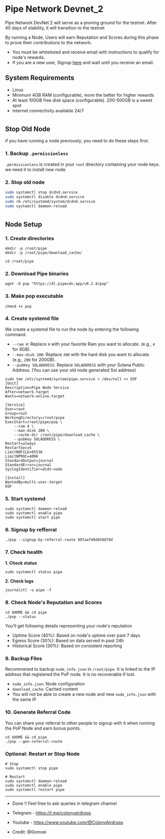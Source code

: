 # Pipe Network Devnet_2
Pipe Network DevNet 2 will serve as a proving ground for the testnet. After 40 days of stability, it will transition to the testnet

By running a Node, Users will earn Reputation and Scores during this phase to prove their contributions to the network.
* You must be whitelisted and receive email with instructions to qualify for node's rewards.
* If you are a new user, Signup [here](https://docs.google.com/forms/d/e/1FAIpQLScbxN1qlstpbyU55K5I1UPufzfwshcv7uRJG6aLZQDk52ma0w/viewform) and wait until you receive an email.

## System Requirements
* Linux
* Minimum 4GB RAM (configurable), more the better for higher rewards
* At least 100GB free disk space (configurable). 200-500GB is a sweet spot
* Internet connectivity available 24/7

#

## Stop Old Node
if you have running a node previously, you need to do these steps first.

### 1. Backup `.permissionless`
`.permissionless` is created in your `root` directory containing your node keys. we need it to install new node

### 2. Stop old node
```bash
sudo systemctl stop dcdnd.service
sudo systemctl disable dcdnd.service
sudo rm /etc/systemd/system/dcdnd.service
sudo systemctl daemon-reload
```

#

## Node Setup
### 1. Create directories
```
mkdir -p /root/pipe
mkdir -p /root/pipe/download_cache/
```
```
cd /root/pipe
```
### 2. Download Pipe binaries
```
wget -O pop "https://dl.pipecdn.app/v0.2.4/pop"
```

### 3. Make pop executable
```
chmod +x pop
```

### 4. Create systemd file
We create a systemd file to run the node by entering the following command.
* `--ram 4`: Replace `4` with your favorite Ram you want to allocate. (e.g., `4` for 8GB).
* `--max-disk 200`: Replace `200` with the hard disk you want to allocate. (e.g., `200` for 200GB).
* `--pubKey SOLADDRESS`: Replace `SOLADDRESS` with your Solana Public Address. (You can use your old node generated Sol address)
```
sudo tee /etc/systemd/system/pipe.service > /dev/null << EOF
[Unit]
Description=Pipe Node Service
After=network.target
Wants=network-online.target

[Service]
User=root
Group=root
WorkingDirectory=/root/pipe
ExecStart=/root/pipe/pop \
    --ram 4 \
    --max-disk 200 \
    --cache-dir /root/pipe/download_cache \
    --pubKey SOLADDRESS \
Restart=always
RestartSec=5
LimitNOFILE=65536
LimitNPROC=4096
StandardOutput=journal
StandardError=journal
SyslogIdentifier=dcdn-node

[Install]
WantedBy=multi-user.target
EOF
```

### 5. Start systemd
```
sudo systemctl daemon-reload
sudo systemctl enable pipe
sudo systemctl start pipe
```

### 6. Signup by refferral
```
./pop --signup-by-referral-route 997aaf49d839879d
```

### 7. Check health
**1. Check status**
```
sudo systemctl status pipe
```
**2. Check logs**
```
journalctl -u pipe -f
```

### 8. Check Node's Reputation and Scores
```
cd $HOME && cd pipe
./pop --status
```
You'll get following details representing your node's reputation
* Uptime Score (40%): Based on node's uptime over past 7 days
* Egress Score (30%): Based on data served in past 24h
* Historical Score (30%): Based on consistent reporting

### 9. Backup Files
Recommened to backup `node_info.json` in `/root/pipe`. It is linked to the IP address that registered the PoP node. It is no recoverable if lost. 
* `node_info.json`: Node configuration
* `download_cache`: Cached content
* You will not be able to create a new node and new `node_info.json` with the same IP

### 10. Generate Referral Code
You can share your referral to other people to signup with it when running the PoP Node and earn bonus points.
```
cd $HOME && cd pipe
./pop --gen-referral-route
```

### Optional: Restart or Stop Node
```console
# Stop
sudo systemctl stop pipe

# Restart
sudo systemctl daemon-reload
sudo systemctl enable pipe
sudo systemctl restart pipe
```

---
- Done !! Feel free to ask queries in telegram channel
- Telegram - https://t.me/colonyairdrops
- Youtube - https://www.youtube.com/@ColonyAirdrops

- Credit: @0xmoei
